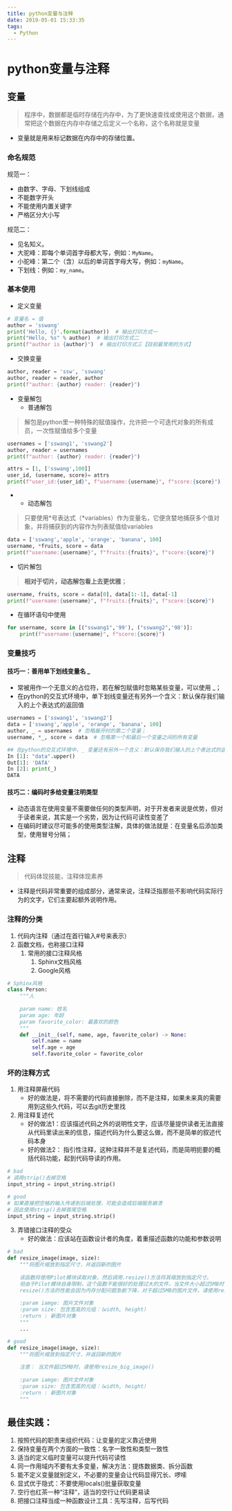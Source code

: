 ```yaml
---
title: python变量与注释
date: 2019-05-01 15:33:35
tags: 
  - Python
---
```


# python变量与注释

## 变量
> 程序中，数据都是临时存储在内存中，为了更快速查找或使用这个数据，通常把这个数据在内存中存储之后定义一个名称，这个名称就是变量
- 变量就是用来标记数据在内存中的存储位置。

### 命名规范

规范一：
- 由数字、字母、下划线组成
- 不能数字开头
- 不能使用内置关键字
- 严格区分大小写

规范二：
- 见名知义。
- 大驼峰：即每个单词首字母都大写，例如：`MyName`。
- 小驼峰：第二个（含）以后的单词首字母大写，例如：`myName`。
- 下划线：例如：`my_name`。

### 基本使用

- 定义变量
```python
# 变量名 = 值
author = 'sswang'
print('Hello, {}'.format(author))  # 输出打印方式一
print("Hello, %s" % author)  # 输出打印方式二 
print(f"author is {author}")  # 输出打印方式三【目前最常用的方式】
```

- 交换变量
```python
author, reader = 'ssw', 'sswang'
author, reader = reader, author
print(f"author: {author} reader: {reader}")
```

- 变量解包
   - 普通解包
> 解包是python里一种特殊的赋值操作，允许把一个可迭代对象的所有成员，一次性赋值给多个变量
```python
usernames = ['sswang1', 'sswang2']
author, reader = usernames
print(f"author: {author} reader: {reader}")

attrs = [1, ['sswang',100]]
user_id, (username, score)= attrs
print(f"user_id:{user_id}", f"username:{username}", f"score:{score}")
```

-  - 动态解包
> 只要使用*号表达式（*variables）作为变量名，它便贪婪地捕获多个值对象，并将捕获到的内容作为列表赋值给variables
```python
data = ['sswang','apple', 'orange', 'banana', 100]
username, *fruits, score = data
print(f"username:{username}", f"fruits:{fruits}", f"score:{score}")
```

- 切片解包
> **相对于切片，动态解包看上去更优雅**；
```python
username, fruits, score = data[0], data[1:-1], data[-1]
print(f"username:{username}", f"fruits:{fruits}", f"score:{score}")
```

- 在循环语句中使用
```python
for username, score in [("sswang1",'99'), ("sswang2",'98')]:
    print(f"username:{username}", f"score:{score}")
```

### 变量技巧
#### 技巧一：善用单下划线变量名 _

- 常被用作一个无意义的占位符，若在解包赋值时忽略某些变量，可以使用 _；
- 在python的交互式环境中，单下划线变量还有另外一个含义：默认保存我们输入的上个表达式的返回值
```python
usernames = ['sswang1', 'sswang2']
data = ['sswang','apple', 'orange', 'banana', 100]
author, _ = usernames  # 忽略展开时的第二个变量；
username, *_, score = data  # 忽略第一个和最后一个变量之间的所有变量

## 在python的交互式环境中，_ 变量还有另外一个含义：默认保存我们输入的上个表达式的返回值
In [1]: "data".upper()
Out[1]: 'DATA'
In [2]: print(_)
DATA
```

#### 技巧二：编码时多给变量注明类型

- 动态语言在使用变量不需要做任何的类型声明，对于开发者来说是优势，但对于读者来说，其实是一个劣势，因为让代码可读性变差了
- 在编码时建议尽可能多的使用类型注解，具体的做法就是：在变量名后添加类型，使用冒号分隔；

## 注释
> 代码体现技能，注释体现素养

- 注释是代码非常重要的组成部分，通常来说，注释泛指那些不影响代码实际行为的文字，它们主要起额外说明作用。

### 注释的分类
1. 代码内注释（通过在首行输入#号来表示）
2. 函数文档，也称接口注释
   1. 常用的接口注释风格
      1. Sphinx文档风格
      2. Google风格
```python
# Sphinx风格
class Person:
    """人
    
    param name: 姓名
    param age: 年龄
    param favorite_color: 最喜欢的颜色
    """
    def __init__(self, name, age, favorite_color) -> None:
        self.name = name
        self.age = age
        self.favorite_color = favorite_color

```

### 坏的注释方式
1. 用注释屏蔽代码
   - 好的做法是，将不需要的代码直接删除，而不是注释，如果未来真的需要用到这些久代码，可以去git历史里找
2. 用注释复述代
   - 好的做法1：应该描述代码之外的说明性文字，应该尽量提供读者无法直接从代码里读出来的信息，描述代码为什么要这么做，而不是简单的叙述代码本身
   - 好的做法2： 指引性注释，这种注释并不是复述代码，而是简明扼要的概括代码功能，起到代码导读的作用。
```python
# bad
# 调用strip()去掉空格
input_string = input_string.strip()

# good
# 如果直接把空格的输入传递到后端处理，可能会造成后端服务崩溃
# 因此使用strip()去掉首尾空格
input_string = input_string.strip()
```

3. 弄错接口注释的受众
   - 好的做法：应该站在函数设计者的角度，着重描述函数的功能和参数说明
```python
# bad
def resize_image(image, size):
    """将图片缩放到指定尺寸，并返回新的图片
    
    该函数将使用Pilot模块读取对象，然后调用.resize()方法将其缩放到指定尺寸。
    但由于Pilot模块自身限制，这个函数不能很好的处理过大的文件，当文件大小超过5MB时，
    resize()方法的性能会因为内存分配问题急剧下降，对于超过5MB的图片文件，请使用resize_big_iamge()替代
    
    :param iamge: 图片文件对象
    :param size: 包含宽高的元组：（width, height）
    :return : 新图片对象
    """
    ...

# good
def resize_image(image, size):
    """将图片缩放到指定尺寸，并返回新的图片
    
    注意： 当文件超过5MB时，请使用resize_big_image()
    
    :param iamge: 图片文件对象
    :param size: 包含宽高的元组：（width, height）
    :return : 新图片对象
    """
```

## 最佳实践：

1. 按照代码的职责来组织代码：让变量的定义靠近使用
2. 保持变量在两个方面的一致性：名字一致性和类型一致性
3. 适当的定义临时变量可以提升代码可读性
4. 同一作用域内不要有太多变量，解决方法：提炼数据类、拆分函数
5. 能不定义变量就别定义，不必要的变量会让代码显得冗长、啰嗦
6. 显式优于隐式：不要使用locals()批量获取变量
7. 空行也红茶一种“注释”，适当的空行让代码更易读
8. 把接口注释当成一种函数设计工具：先写注释，后写代码
